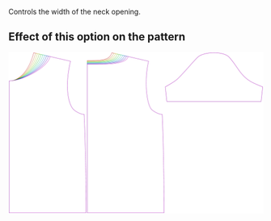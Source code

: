 Controls the width of the neck opening.

## Effect of this option on the pattern

![This image shows the effect of this option by superimposing several variants that have a different value for this option](teagan_necklinewidth_sample.svg "Effect of this option on the pattern")
